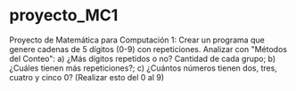 # proyecto_MC1
 Proyecto de Matemática para Computación 1: Crear un programa que genere cadenas de 5 dígitos (0-9) con repeticiones. Analizar con "Métodos del Conteo": a) ¿Más dígitos repetidos o no? Cantidad de cada grupo; b) ¿Cuáles tienen más repeticiones?; c) ¿Cuántos números tienen dos, tres, cuatro y cinco 0? (Realizar esto del 0 al 9)
